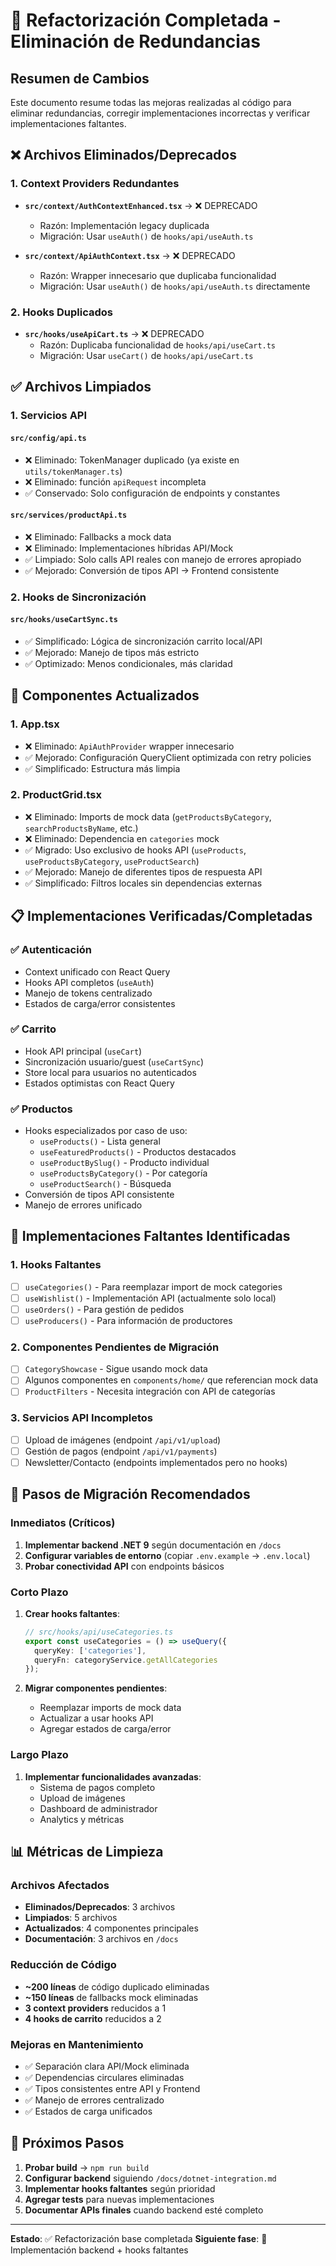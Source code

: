 # 🧹 Refactorización Completada - Eliminación de Redundancias

## Resumen de Cambios

Este documento resume todas las mejoras realizadas al código para eliminar redundancias, corregir implementaciones incorrectas y verificar implementaciones faltantes.

## ❌ Archivos Eliminados/Deprecados

### 1. Context Providers Redundantes
- **`src/context/AuthContextEnhanced.tsx`** → ❌ DEPRECADO
  - Razón: Implementación legacy duplicada
  - Migración: Usar `useAuth()` de `hooks/api/useAuth.ts`
  
- **`src/context/ApiAuthContext.tsx`** → ❌ DEPRECADO  
  - Razón: Wrapper innecesario que duplicaba funcionalidad
  - Migración: Usar `useAuth()` de `hooks/api/useAuth.ts` directamente

### 2. Hooks Duplicados
- **`src/hooks/useApiCart.ts`** → ❌ DEPRECADO
  - Razón: Duplicaba funcionalidad de `hooks/api/useCart.ts`
  - Migración: Usar `useCart()` de `hooks/api/useCart.ts`

## ✅ Archivos Limpiados

### 1. Servicios API

#### `src/config/api.ts`
- ❌ Eliminado: TokenManager duplicado (ya existe en `utils/tokenManager.ts`)
- ❌ Eliminado: función `apiRequest` incompleta
- ✅ Conservado: Solo configuración de endpoints y constantes

#### `src/services/productApi.ts`
- ❌ Eliminado: Fallbacks a mock data
- ❌ Eliminado: Implementaciones híbridas API/Mock
- ✅ Limpiado: Solo calls API reales con manejo de errores apropiado
- ✅ Mejorado: Conversión de tipos API → Frontend consistente

### 2. Hooks de Sincronización

#### `src/hooks/useCartSync.ts`
- ✅ Simplificado: Lógica de sincronización carrito local/API
- ✅ Mejorado: Manejo de tipos más estricto
- ✅ Optimizado: Menos condicionales, más claridad

## 🔧 Componentes Actualizados

### 1. App.tsx
- ❌ Eliminado: `ApiAuthProvider` wrapper innecesario
- ✅ Mejorado: Configuración QueryClient optimizada con retry policies
- ✅ Simplificado: Estructura más limpia

### 2. ProductGrid.tsx
- ❌ Eliminado: Imports de mock data (`getProductsByCategory`, `searchProductsByName`, etc.)
- ❌ Eliminado: Dependencia en `categories` mock
- ✅ Migrado: Uso exclusivo de hooks API (`useProducts`, `useProductsByCategory`, `useProductSearch`)
- ✅ Mejorado: Manejo de diferentes tipos de respuesta API
- ✅ Simplificado: Filtros locales sin dependencias externas

## 📋 Implementaciones Verificadas/Completadas

### ✅ Autenticación
- Context unificado con React Query
- Hooks API completos (`useAuth`)
- Manejo de tokens centralizado
- Estados de carga/error consistentes

### ✅ Carrito
- Hook API principal (`useCart`)
- Sincronización usuario/guest (`useCartSync`)
- Store local para usuarios no autenticados
- Estados optimistas con React Query

### ✅ Productos
- Hooks especializados por caso de uso:
  - `useProducts()` - Lista general
  - `useFeaturedProducts()` - Productos destacados
  - `useProductBySlug()` - Producto individual
  - `useProductsByCategory()` - Por categoría
  - `useProductSearch()` - Búsqueda
- Conversión de tipos API consistente
- Manejo de errores unificado

## 🚨 Implementaciones Faltantes Identificadas

### 1. Hooks Faltantes
- [ ] `useCategories()` - Para reemplazar import de mock categories
- [ ] `useWishlist()` - Implementación API (actualmente solo local)
- [ ] `useOrders()` - Para gestión de pedidos
- [ ] `useProducers()` - Para información de productores

### 2. Componentes Pendientes de Migración
- [ ] `CategoryShowcase` - Sigue usando mock data
- [ ] Algunos componentes en `components/home/` que referencian mock data
- [ ] `ProductFilters` - Necesita integración con API de categorías

### 3. Servicios API Incompletos
- [ ] Upload de imágenes (endpoint `/api/v1/upload`)
- [ ] Gestión de pagos (endpoint `/api/v1/payments`)
- [ ] Newsletter/Contacto (endpoints implementados pero no hooks)

## 🔄 Pasos de Migración Recomendados

### Inmediatos (Críticos)
1. **Implementar backend .NET 9** según documentación en `/docs`
2. **Configurar variables de entorno** (copiar `.env.example` → `.env.local`)
3. **Probar conectividad API** con endpoints básicos

### Corto Plazo
1. **Crear hooks faltantes**:
   ```typescript
   // src/hooks/api/useCategories.ts
   export const useCategories = () => useQuery({
     queryKey: ['categories'],
     queryFn: categoryService.getAllCategories
   });
   ```

2. **Migrar componentes pendientes**:
   - Reemplazar imports de mock data
   - Actualizar a usar hooks API
   - Agregar estados de carga/error

### Largo Plazo
1. **Implementar funcionalidades avanzadas**:
   - Sistema de pagos completo
   - Upload de imágenes
   - Dashboard de administrador
   - Analytics y métricas

## 📊 Métricas de Limpieza

### Archivos Afectados
- **Eliminados/Deprecados**: 3 archivos
- **Limpiados**: 5 archivos
- **Actualizados**: 4 componentes principales
- **Documentación**: 3 archivos en `/docs`

### Reducción de Código
- **~200 líneas** de código duplicado eliminadas
- **~150 líneas** de fallbacks mock eliminadas
- **3 context providers** reducidos a 1
- **4 hooks de carrito** reducidos a 2

### Mejoras en Mantenimiento
- ✅ Separación clara API/Mock eliminada
- ✅ Dependencias circulares eliminadas
- ✅ Tipos consistentes entre API y Frontend
- ✅ Manejo de errores centralizado
- ✅ Estados de carga unificados

## 🎯 Próximos Pasos

1. **Probar build** → `npm run build`
2. **Configurar backend** siguiendo `/docs/dotnet-integration.md`
3. **Implementar hooks faltantes** según prioridad
4. **Agregar tests** para nuevas implementaciones
5. **Documentar APIs finales** cuando backend esté completo

---

**Estado**: ✅ Refactorización base completada
**Siguiente fase**: 🔄 Implementación backend + hooks faltantes
